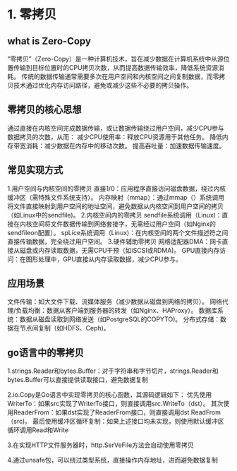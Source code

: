 # 1. 零拷贝

## what is Zero-Copy
“零拷贝”（Zero-Copy）是一种计算机技术，旨在减少数据在计算机系统中从源位置传输到目标位置时的CPU拷贝次数，从而提高数据传输效率，降低系统资源消耗。
传统的数据传输通常需要多次在用户空间和内核空间之间复制数据，而零拷贝技术通过优化内存访问路径，避免或减少这些不必要的拷贝操作。

## 零拷贝的核心思想
通过直接在内核空间完成数据传输，或让数据传输绕过用户空间，减少CPU参与数据拷贝的次数，从而：
减少CPU使用率：释放CPU资源用于其他任务。
降低内存带宽消耗：减少数据在内存中的移动次数。
提高吞吐量：加速数据传输速度。

## 常见实现方式
1.用户空间与内核空间的零拷贝
直接1/0：应用程序直接访问磁盘数据，绕过内核缓冲区（需特殊文件系统支持）。
内存映射（mmap）：通过mmap（）系统调用将文件直接映射到用户空间的地址空间，避免数据从内核空间到用户空间的拷贝（如Linux中的sendfile)。
2.内核空间内的零拷贝
sendfile系统调用（Linux)：直接在内核空间将文件数据传输到网络套接字，无需经过用户空间（如Nginx的sendfileon配置）。
spLice系统调用（Linux)：在内核空间的两个文件描述符之间直接传输数据，完全绕过用户空间。
3.硬件辅助零拷贝
网络适配器DMA：网卡直接从磁盘或内存读取数据，无需CPU干预（如iSCSI或RDMA)。
GPU直接内存访问：在图形处理中，GPU直接从内存读取数据，减少CPU参与。

## 应用场景
文件传输：如大文件下载、流媒体服务（减少数据从磁盘到网络的拷贝）。
网络代理/负载均衡：数据从客户端到服务器的转发（如Nginx、HAProxy）。
数据库系统：数据从磁盘读取到网络发送（如PostgreSQL的COPYTO)。
分布式存储：数据在节点间复制（如HDFS、Ceph)。

## go语言中的零拷贝
1.strings.Reader和bytes.Buffer：对于字符串和字节切片，strings.Reader和bytes.Buffer可以直接提供读取接口，避免数据复制

2.io.Copy是Go语言中实现零拷贝的核心函数，其源码逻辑如下：
优先使用WriterTo：如果src实现了WriterTo接口，则直接调用src.WriteTo（dst）。
其次使用ReaderFrom：如果dst实现了ReaderFrom接口，则直接调用dst.ReadFrom（src)。
最后使用缓冲区循环复制：如果上述接口均未实现，则使用默认缓冲区循环调用Read和Write

3.在实现HTTP文件服务器时，http.SerVeFile方法会自动使用零拷贝

4.通过unsafe包，可以绕过类型系统，直接操作内存地址，进而避免数据复制